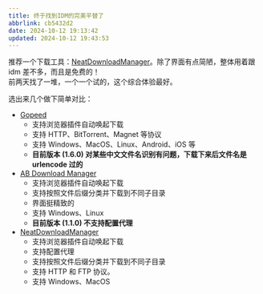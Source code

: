 ```yaml
---
title: 终于找到IDM的完美平替了
abbrlink: cb5432d2
date: 2024-10-12 19:13:42
updated: 2024-10-12 19:43:53
---
```


推荐一个下载工具：[NeatDownloadManager](https://neatdownloadmanager.com)。除了界面有点简陋，整体用着跟 idm 差不多，而且是免费的！  
前两天找了一堆，一个一个试的，这个综合体验最好。  

选出来几个做下简单对比：

- [Gopeed](https://gopeed.com)
	- 支持浏览器插件自动唤起下载
	- 支持 HTTP、BitTorrent、Magnet 等协议
	- 支持 Windows、MacOS、Linux、Android、iOS 等
	- **目前版本 (1.6.0) 对某些中文文件名识别有问题，下载下来后文件名是 urlencode 过的**
- [AB Download Manager](https://abdownloadmanager.com/)
	- 支持浏览器插件自动唤起下载
	- 支持按照文件后缀分类并下载到不同子目录
	- 界面挺精致的
	- 支持 Windows、Linux
	- **目前版本 (1.1.0) 不支持配置代理**
- [NeatDownloadManager](https://neatdownloadmanager.com)
	- 支持浏览器插件自动唤起下载
	- 支持配置代理
	- 支持按照文件后缀分类并下载到不同子目录
	- 支持 HTTP 和 FTP 协议。
	- 支持 Windows、MacOS

